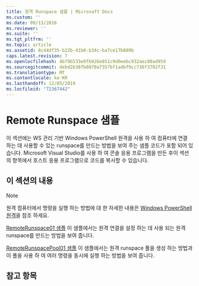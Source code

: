 ```yaml
---
title: 원격 Runspace 샘플 | Microsoft Docs
ms.custom: ''
ms.date: 09/13/2016
ms.reviewer: ''
ms.suite: ''
ms.tgt_pltfrm: ''
ms.topic: article
ms.assetid: 8c44df35-b22b-41b0-b34c-ba7ce17b889b
caps.latest.revision: 7
ms.openlocfilehash: 4b79b533e9fb926e851c9d0eebc932aec80ad959
ms.sourcegitcommit: debd2b38fb8070a7357bf1a4bf9cc736f3702f31
ms.translationtype: MT
ms.contentlocale: ko-KR
ms.lasthandoff: 12/05/2019
ms.locfileid: "72367442"
---
```

# <a name="remote-runspace-samples"></a>Remote Runspace 샘플

이 섹션에는 WS 관리 기반 Windows PowerShell 원격을 사용 하 여 컴퓨터에 연결 하는 데 사용할 수 있는 runspace를 만드는 방법을 보여 주는 샘플 코드가 포함 되어 있습니다. Microsoft Visual Studio를 사용 하 여 콘솔 응용 프로그램을 만든 후이 섹션의 항목에서 호스트 응용 프로그램으로 코드를 복사할 수 있습니다.

## <a name="in-this-section"></a>이 섹션의 내용

> [!NOTE]
> 원격 컴퓨터에서 명령을 실행 하는 방법에 대 한 자세한 내용은 [Windows PowerShell 원격](https://msdn.microsoft.com/en-us/library/ee706563(v=vs.85).aspx)을 참조 하세요.

 [RemoteRunspace01 샘플](./remoterunspace01-sample.md) 이 샘플에서는 원격 연결을 설정 하는 데 사용 되는 원격 runspace를 만드는 방법을 보여 줍니다.

 [RemoteRunspacePool01 샘플](./remoterunspacepool01-sample.md) 이 샘플에서는 원격 runspace 풀을 생성 하는 방법과이 풀을 사용 하 여 여러 명령을 동시에 실행 하는 방법을 보여 줍니다.

## <a name="see-also"></a>참고 항목
